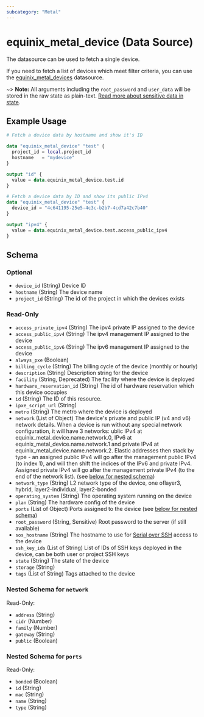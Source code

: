 ```yaml
---
subcategory: "Metal"
---
```


# equinix_metal_device (Data Source)

The datasource can be used to fetch a single device.

If you need to fetch a list of devices which meet filter criteria, you can use the [equinix_metal_devices](equinix_metal_devices.md) datasource.

~> **Note:** All arguments including the `root_password` and `user_data` will be stored in the raw state as plain-text. [Read more about sensitive data in state](https://developer.hashicorp.com/terraform/language/state/sensitive-data).

## Example Usage

```terraform
# Fetch a device data by hostname and show it's ID

data "equinix_metal_device" "test" {
  project_id = local.project_id
  hostname   = "mydevice"
}

output "id" {
  value = data.equinix_metal_device.test.id
}
```

```terraform
# Fetch a device data by ID and show its public IPv4
data "equinix_metal_device" "test" {
  device_id = "4c641195-25e5-4c3c-b2b7-4cd7a42c7b40"
}

output "ipv4" {
  value = data.equinix_metal_device.test.access_public_ipv4
}
```

<!-- schema generated by tfplugindocs -->
## Schema

### Optional

- `device_id` (String) Device ID
- `hostname` (String) The device name
- `project_id` (String) The id of the project in which the devices exists

### Read-Only

- `access_private_ipv4` (String) The ipv4 private IP assigned to the device
- `access_public_ipv4` (String) The ipv4 management IP assigned to the device
- `access_public_ipv6` (String) The ipv6 management IP assigned to the device
- `always_pxe` (Boolean)
- `billing_cycle` (String) The billing cycle of the device (monthly or hourly)
- `description` (String) Description string for the device
- `facility` (String, Deprecated) The facility where the device is deployed
- `hardware_reservation_id` (String) The id of hardware reservation which this device occupies
- `id` (String) The ID of this resource.
- `ipxe_script_url` (String)
- `metro` (String) The metro where the device is deployed
- `network` (List of Object) The device's private and public IP (v4 and v6) network details. When a device is run without any special network configuration, it will have 3 networks: ublic IPv4 at equinix_metal_device.name.network.0, IPv6 at equinix_metal_device.name.network.1 and private IPv4 at equinix_metal_device.name.network.2. Elastic addresses then stack by type - an assigned public IPv4 will go after the management public IPv4 (to index 1), and will then shift the indices of the IPv6 and private IPv4. Assigned private IPv4 will go after the management private IPv4 (to the end of the network list). (see [below for nested schema](#nestedatt--network))
- `network_type` (String) L2 network type of the device, one oflayer3, hybrid, layer2-individual, layer2-bonded
- `operating_system` (String) The operating system running on the device
- `plan` (String) The hardware config of the device
- `ports` (List of Object) Ports assigned to the device (see [below for nested schema](#nestedatt--ports))
- `root_password` (String, Sensitive) Root password to the server (if still available)
- `sos_hostname` (String) The hostname to use for [Serial over SSH](https://deploy.equinix.com/developers/docs/metal/resilience-recovery/serial-over-ssh/) access to the device
- `ssh_key_ids` (List of String) List of IDs of SSH keys deployed in the device, can be both user or project SSH keys
- `state` (String) The state of the device
- `storage` (String)
- `tags` (List of String) Tags attached to the device

<a id="nestedatt--network"></a>
### Nested Schema for `network`

Read-Only:

- `address` (String)
- `cidr` (Number)
- `family` (Number)
- `gateway` (String)
- `public` (Boolean)


<a id="nestedatt--ports"></a>
### Nested Schema for `ports`

Read-Only:

- `bonded` (Boolean)
- `id` (String)
- `mac` (String)
- `name` (String)
- `type` (String)
